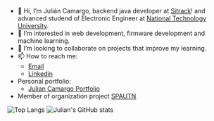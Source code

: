 - 👋 Hi, I’m Julián Camargo, backend java developer at [Sitrack](https://www.sitrack.com)! and advanced studend of Electronic Engineer at [National Technology University](https://www4.frm.utn.edu.ar/).
- 👀 I’m interested in web development, firmware development and machine learning.
- 💞️ I’m looking to collaborate on projects that improve my learning.
- 📫 How to reach me:
  * [Email](mailto:julicmrgo@gmail.com)
  * [Linkedin](https://www.linkedin.com/in/julian-camargo/)
- Personal portfolio:
  * [Julian Camargo Portfolio](https://julian-camargo.onrender.com/)
- Member of organization project [SPAUTN](https://github.com/SPAUTN)
    

![Top Langs](https://github-readme-stats.vercel.app/api/top-langs/?username=julian87nicolas&layout=compact&theme=apprentice&line_height=60)
![Julian's GitHub stats](https://github-readme-stats.vercel.app/api?username=julian87nicolas&show_icons=true&hide=stars&theme=apprentice&include_all_commits=true)


<!---
julian87nicolas/julian87nicolas is a ✨ special ✨ repository because its `README.md` (this file) appears on your GitHub profile.
You can click the Preview link to take a look at your changes.
--->
